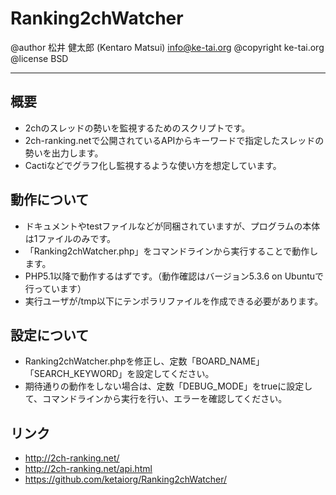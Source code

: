 # Ranking2chWatcher

@author 松井 健太郎 (Kentaro Matsui) <info@ke-tai.org>
@copyright ke-tai.org
@license BSD

----

## 概要
* 2chのスレッドの勢いを監視するためのスクリプトです。
* 2ch-ranking.netで公開されているAPIからキーワードで指定したスレッドの勢いを出力します。
* Cactiなどでグラフ化し監視するような使い方を想定しています。

## 動作について
* ドキュメントやtestファイルなどが同梱されていますが、プログラムの本体は1ファイルのみです。
* 「Ranking2chWatcher.php」をコマンドラインから実行することで動作します。
* PHP5.1以降で動作するはずです。（動作確認はバージョン5.3.6 on Ubuntuで行っています）
* 実行ユーザが/tmp以下にテンポラリファイルを作成できる必要があります。

## 設定について
* Ranking2chWatcher.phpを修正し、定数「BOARD_NAME」「SEARCH_KEYWORD」を設定してください。
* 期待通りの動作をしない場合は、定数「DEBUG_MODE」をtrueに設定して、コマンドラインから実行を行い、エラーを確認してください。

## リンク
- http://2ch-ranking.net/
- http://2ch-ranking.net/api.html
- https://github.com/ketaiorg/Ranking2chWatcher/
